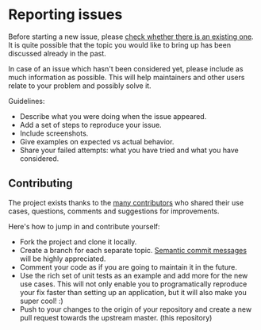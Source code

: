 # Reporting issues

Before starting a new issue, please [check whether there is an existing one](https://github.com/Surnet/swagger-jsdoc/issues). It is quite possible that the topic you would like to bring up has been discussed already in the past.

In case of an issue which hasn't been considered yet, please include as much information as possible. This will help maintainers and other users relate to your problem and possibly solve it.

Guidelines:

- Describe what you were doing when the issue appeared.
- Add a set of steps to reproduce your issue.
- Include screenshots.
- Give examples on expected vs actual behavior.
- Share your failed attempts: what you have tried and what you have considered.

## Contributing

The project exists thanks to the [many contributors](https://github.com/Surnet/swagger-jsdoc/graphs/contributors) who shared their use cases, questions, comments and suggestions for improvements.

Here's how to jump in and contribute yourself:

- Fork the project and clone it locally.
- Create a branch for each separate topic. [Semantic commit messages](https://gist.github.com/joshbuchea/6f47e86d2510bce28f8e7f42ae84c716) will be highly appreciated.
- Comment your code as if you are going to maintain it in the future.
- Use the rich set of unit tests as an example and add more for the new use cases. This will not only enable you to programatically reproduce your fix faster than setting up an application, but it will also make you super cool! :)
- Push to your changes to the origin of your repository and create a new pull request towards the upstream master. (this repository)
